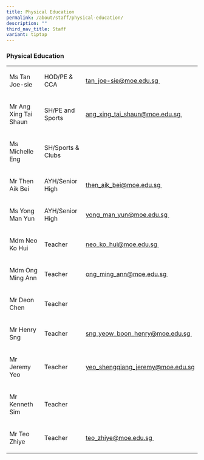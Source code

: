 ```yaml
---
title: Physical Education
permalink: /about/staff/physical-education/
description: ""
third_nav_title: Staff
variant: tiptap
---
```

<h3>Physical Education</h3><table><tbody><tr><td rowspan="1" colspan="1"><p>Ms Tan Joe-sie</p></td><td rowspan="1" colspan="1"><p>HOD/PE &amp; CCA</p></td><td rowspan="1" colspan="1"><p><a href="mailto:tan_joe-sie@moe.edu.sg" rel="noopener noreferrer nofollow" target="_blank">tan_joe-sie@moe.edu.sg&nbsp;</a></p></td></tr><tr><td rowspan="1" colspan="1"><p>Mr Ang Xing Tai Shaun</p></td><td rowspan="1" colspan="1"><p>SH/PE and Sports</p></td><td rowspan="1" colspan="1"><p><a href="mailto:ang_xing_tai_shaun@moe.edu.sg" rel="noopener noreferrer nofollow" target="_blank">ang_xing_tai_shaun@moe.edu.sg&nbsp;</a></p></td></tr><tr><td rowspan="1" colspan="1"><p>Ms Michelle Eng</p></td><td rowspan="1" colspan="1"><p>SH/Sports &amp; Clubs</p></td><td rowspan="1" colspan="1"><p></p></td></tr><tr><td rowspan="1" colspan="1"><p>Mr Then Aik Bei</p></td><td rowspan="1" colspan="1"><p>AYH/Senior High</p></td><td rowspan="1" colspan="1"><p><a href="mailto:then_aik_bei@moe.edu.sg" rel="noopener noreferrer nofollow" target="_blank">then_aik_bei@moe.edu.sg&nbsp;</a></p></td></tr><tr><td rowspan="1" colspan="1"><p>Ms Yong Man Yun</p></td><td rowspan="1" colspan="1"><p>AYH/Senior High</p></td><td rowspan="1" colspan="1"><p><a href="mailto:yong_man_yun@moe.edu.sg" rel="noopener noreferrer nofollow" target="_blank">yong_man_yun@moe.edu.sg&nbsp;</a></p></td></tr><tr><td rowspan="1" colspan="1"><p>Mdm Neo Ko Hui</p></td><td rowspan="1" colspan="1"><p>Teacher</p></td><td rowspan="1" colspan="1"><p><a href="mailto:neo_ko_hui@moe.edu.sg" rel="noopener noreferrer nofollow" target="_blank">neo_ko_hui@moe.edu.sg&nbsp;</a></p></td></tr><tr><td rowspan="1" colspan="1"><p>Mdm Ong Ming Ann</p></td><td rowspan="1" colspan="1"><p>Teacher</p></td><td rowspan="1" colspan="1"><p><a href="mailto:ong_ming_ann@moe.edu.sg" rel="noopener noreferrer nofollow" target="_blank">ong_ming_ann@moe.edu.sg&nbsp;</a></p></td></tr><tr><td rowspan="1" colspan="1"><p>Mr Deon Chen</p></td><td rowspan="1" colspan="1"><p>Teacher</p></td><td rowspan="1" colspan="1"><p></p></td></tr><tr><td rowspan="1" colspan="1"><p>Mr Henry Sng</p></td><td rowspan="1" colspan="1"><p>Teacher</p></td><td rowspan="1" colspan="1"><p><a href="mailto:sng_yeow_boon_henry@moe.edu.sg" rel="noopener noreferrer nofollow" target="_blank">sng_yeow_boon_henry@moe.edu.sg&nbsp;</a></p></td></tr><tr><td rowspan="1" colspan="1"><p>Mr Jeremy Yeo</p></td><td rowspan="1" colspan="1"><p>Teacher</p></td><td rowspan="1" colspan="1"><p><a href="mailto:yeo_shengqiang_jeremy@moe.edu.sg" rel="noopener noreferrer nofollow" target="_blank">yeo_shengqiang_jeremy@moe.edu.sg</a></p></td></tr><tr><td rowspan="1" colspan="1"><p>Mr Kenneth Sim</p></td><td rowspan="1" colspan="1"><p>Teacher</p></td><td rowspan="1" colspan="1"><p></p></td></tr><tr><td rowspan="1" colspan="1"><p>Mr Teo Zhiye</p></td><td rowspan="1" colspan="1"><p>Teacher</p></td><td rowspan="1" colspan="1"><p><a href="mailto:teo_zhiye@moe.edu.sg" rel="noopener noreferrer nofollow" target="_blank">teo_zhiye@moe.edu.sg&nbsp;</a></p></td></tr></tbody></table><p></p>